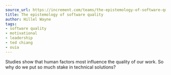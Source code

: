 ```yaml
---
source_url: https://increment.com/teams/the-epistemology-of-software-quality/
title: The epistemology of software quality
author: Hillel Wayne
tags:
- software quality
- motivational
- leadership
- ted chiang
- ouia
---
```


Studies show that human factors most influence the quality of our work. So why do we put so much stake in technical solutions?

